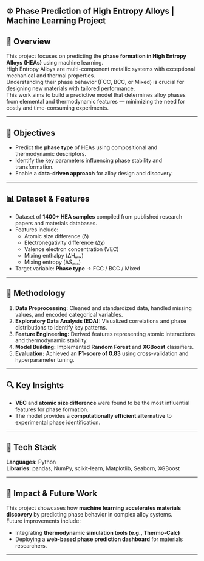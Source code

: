 ## ⚙️ Phase Prediction of High Entropy Alloys | Machine Learning Project

## 🧠 Overview
This project focuses on predicting the **phase formation in High Entropy Alloys (HEAs)** using machine learning.  
High Entropy Alloys are multi-component metallic systems with exceptional mechanical and thermal properties.  
Understanding their phase behavior (FCC, BCC, or Mixed) is crucial for designing new materials with tailored performance.  
This work aims to build a predictive model that determines alloy phases from elemental and thermodynamic features — minimizing the need for costly and time-consuming experiments.

---

## 🎯 Objectives
- Predict the **phase type** of HEAs using compositional and thermodynamic descriptors.  
- Identify the key parameters influencing phase stability and transformation.  
- Enable a **data-driven approach** for alloy design and discovery.

---

## 📊 Dataset & Features
- Dataset of **1400+ HEA samples** compiled from published research papers and materials databases.  
- Features include:
  - Atomic size difference (δ)  
  - Electronegativity difference (Δχ)  
  - Valence electron concentration (VEC)  
  - Mixing enthalpy (ΔHₘᵢₓ)  
  - Mixing entropy (ΔSₘᵢₓ)  
- Target variable: **Phase type** → FCC / BCC / Mixed  

---

## 🧩 Methodology
1. **Data Preprocessing:** Cleaned and standardized data, handled missing values, and encoded categorical variables.  
2. **Exploratory Data Analysis (EDA):** Visualized correlations and phase distributions to identify key patterns.  
3. **Feature Engineering:** Derived features representing atomic interactions and thermodynamic stability.  
4. **Model Building:** Implemented **Random Forest** and **XGBoost** classifiers.  
5. **Evaluation:** Achieved an **F1-score of 0.83** using cross-validation and hyperparameter tuning.

---

## 🔍 Key Insights
- **VEC** and **atomic size difference** were found to be the most influential features for phase formation.  
- The model provides a **computationally efficient alternative** to experimental phase identification.

---

## 🧰 Tech Stack
**Languages:** Python  
**Libraries:** pandas, NumPy, scikit-learn, Matplotlib, Seaborn, XGBoost  

---

## 🚀 Impact & Future Work
This project showcases how **machine learning accelerates materials discovery** by predicting phase behavior in complex alloy systems.  
Future improvements include:
- Integrating **thermodynamic simulation tools (e.g., Thermo-Calc)**  
- Deploying a **web-based phase prediction dashboard** for materials researchers.

---



